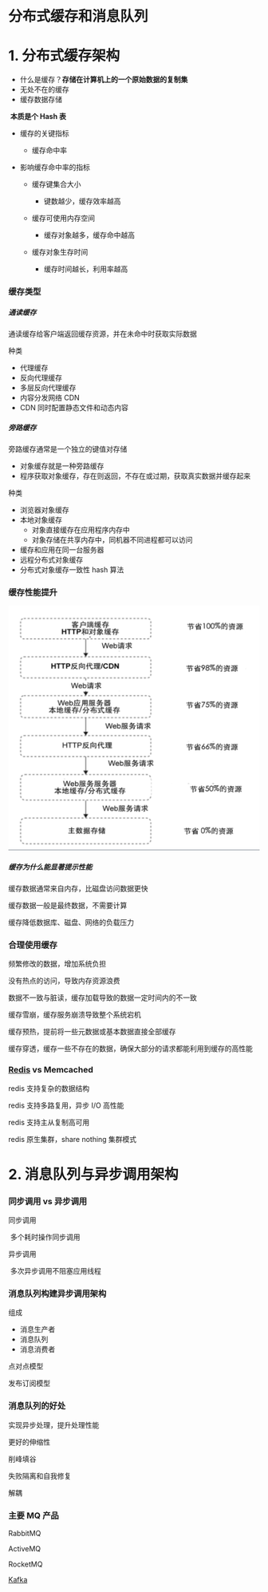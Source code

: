 # 分布式缓存和消息队列

# 1. 分布式缓存架构

- 什么是缓存？**存储在计算机上的一个原始数据的复制集**
- 无处不在的缓存
- 缓存数据存储

​			**本质是个 Hash 表**

- 缓存的关键指标

  - 缓存命中率

- 影响缓存命中率的指标

  - 缓存键集合大小
    - 键数越少，缓存效率越高

  - 缓存可使用内存空间
    - 缓存对象越多，缓存命中越高

  - 缓存对象生存时间
    - 缓存时间越长，利用率越高

### 缓存类型

##### 通读缓存

通读缓存给客户端返回缓存资源，并在未命中时获取实际数据

种类

- 代理缓存
- 反向代理缓存
- 多层反向代理缓存
- 内容分发网络 CDN
- CDN 同时配置静态文件和动态内容

##### 旁路缓存

旁路缓存通常是一个独立的键值对存储

- 对象缓存就是一种旁路缓存
- 程序获取对象缓存，存在则返回，不存在或过期，获取真实数据并缓存起来

种类

- 浏览器对象缓存
- 本地对象缓存
  - 对象直接缓存在应用程序内存中
  - 对象存储在共享内存中，同机器不同进程都可以访问
- 缓存和应用在同一台服务器
- 远程分布式对象缓存
- 分布式对象缓存一致性 hash 算法



### 缓存性能提升

![img](https://raw.githubusercontent.com/Simin-hub/Picture/master/img/170f69804777527c2dfb84d53f5d2f53.png)



##### 缓存为什么能显著提示性能

缓存数据通常来自内存，比磁盘访问数据更快

缓存数据一般是最终数据，不需要计算

缓存降低数据库、磁盘、网络的负载压力



### 合理使用缓存

频繁修改的数据，增加系统负担

没有热点的访问，导致内存资源浪费

数据不一致与脏读，缓存加载导致的数据一定时间内的不一致

缓存雪崩，缓存服务崩溃导致整个系统宕机

缓存预热，提前将一些元数据或基本数据直接全部缓存

缓存穿透，缓存一些不存在的数据，确保大部分的请求都能利用到缓存的高性能



### [Redis](https://github.com/Simin-hub/Golang-Learning-and-Interview/blob/main/Go/%E5%AE%9E%E6%88%98/Redis.md) vs Memcached

redis 支持复杂的数据结构

redis 支持多路复用，异步 I/O 高性能

redis 支持主从复制高可用

redis 原生集群，share nothing 集群模式



# 2. 消息队列与异步调用架构

### 同步调用 vs 异步调用

同步调用

​	多个耗时操作同步调用

异步调用

​	多次异步调用不阻塞应用线程

### 消息队列构建异步调用架构

组成

- 消息生产者
- 消息队列
- 消息消费者

点对点模型

发布订阅模型

### 消息队列的好处

实现异步处理，提升处理性能

更好的伸缩性

削峰填谷

失败隔离和自我修复

解耦

### 主要 MQ 产品

RabbitMQ

ActiveMQ

RocketMQ

[Kafka](https://github.com/Simin-hub/Golang-Learning-and-Interview/blob/main/Go/%E5%AE%9E%E6%88%98/Kafka.md)